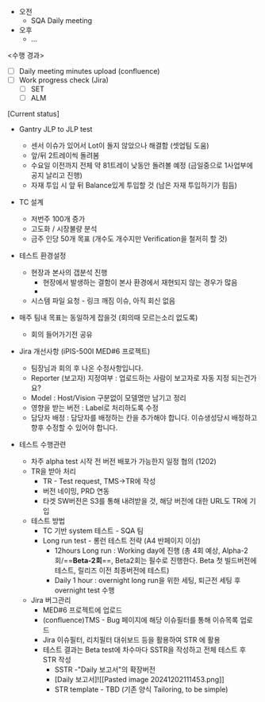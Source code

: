 - 오전
	- SQA Daily meeting
- 오후
	- ...

<수행 경과>
- [ ] Daily meeting minutes upload (confluence)
- [ ] Work progress check (Jira)
	- [ ] SET
	- [ ] ALM

[Current status]
- Gantry JLP to JLP test
	- 센서 이슈가 있어서 Lot이 돌지 않았으나 해결함 (셋업팀 도움)
	- 앞/뒤 2트레이씩 돌려봄
	- 수요일 이전까지 전체 약 81트레이 낮동안 돌려볼 예정 (금일중으로 1사업부에 공지 날리고 진행)
	- 자재 투입 시 앞 뒤 Balance있게 투입할 것 (남은 자재 투입하기가 힘듬)

- TC 설계
	- 저번주 100개 증가
	- 고도화 / 시장불량 분석
	- 금주 인당 50개 목표 (개수도 개수지만 Verification을 철저히 할 것)

- 테스트 환경설정
	- 현장과 본사의 갭분석 진행
		- 현장에서 발생하는 결함이 본사 환경에서 재현되지 않는 경우가 많음
		- 
	- 시스템 파일 요청 - 링크 깨짐 이슈, 아직 회신 없음

- 매주 팀내 목표는 동일하게 잡을것 (회의때 모르는소리 없도록)
	- 회의 들어가기전 공유

-  Jira 개선사항 (iPIS-500I MED#6 프로젝트)
	- 팀장님과 회의 후 나온 수정사항입니다.
	- Reporter (보고자) 지정여부 : 업로드하는 사람이 보고자로 자동 지정 되는건가요?
	- Model : Host/Vision 구분없이 모델명만 남기고 정리
	- 영향을 받는 버전 : Label로 처리하도록 수정
	- 담당자 배정 : 담당자를 배정하는 칸을 추가해야 합니다. 이슈생성당시 배정하고 향후 수정할 수 있어야 합니다.

- 테스트 수행관련
	- 차주 alpha test 시작 전 버전 배포가 가능한지 일정 협의 (1202)
	- TR을 받아 처리
		- TR - Test request, TMS->TR에 작성
		- 버전 네이밍, PRD 연동
		- 타겟 SW버전은 S3를 통해 내려받을 것, 해당 버전에 대한 URL도 TR에 기입
	- 테스트 방법
		- TC 기반 system 테스트 - SQA 팀
		- Long run test - 롱런 테스트 전략 (A4 반페이지 이상)
			- 12hours Long run : Working day에 진행 (총 4회 예상, Alpha-2회/==**Beta-2회**==, Beta2회는 필수로 진행한다. Beta 첫 빌드버전에 테스트, 릴리즈 이전 최종버전에 테스트)
			- Daily 1 hour : overnight long run을 위한 세팅, 퇴근전 세팅 후 overnight test 수행
	- Jira 버그관리
		- MED#6 프로젝트에 업로드
		- (confluence)TMS - Bug 페이지에 해당 이슈필터를 통해 이슈목록 업로드
		- Jira 이슈필터, 리치필터 대쉬보드 등을 활용하여 STR 에 활용
		- 테스트 결과는 Beta test에 차수마다 SSTR을 작성하고 전체 테스트 후 STR 작성
			- SSTR -"Daily 보고서"의 확장버전
			- [Daily 보고서]![[Pasted image 20241202111453.png]]
			- STR template - TBD (기존 양식 Tailoring, to be simple)

